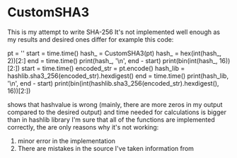 # CustomSHA3
This is my attempt to write SHA-256
It's not implemented well enough as my results and desired ones differ
for example this code: 

pt = ''
start = time.time()
hash_ = CustomSHA3(pt)
hash_ = hex(int(hash_, 2))[2:]
end = time.time()
print(hash_, '\n', end - start)
print(bin(int(hash_, 16))[2:])
start = time.time()
encoded_str = pt.encode()
hash_lib = hashlib.sha3_256(encoded_str).hexdigest()
end = time.time()
print(hash_lib, '\n', end - start)
print(bin(int(hashlib.sha3_256(encoded_str).hexdigest(), 16))[2:])

shows that hashvalue is wrong (mainly, there are more zeros in my output compared to the desired output) and time needed for calculations is bigger than in hashlib library
I'm sure that all of the functions are implemented correctly, the are only reasons why it's not working:
1. minor error in the implementation
2. There are mistakes in the source I've taken information from
